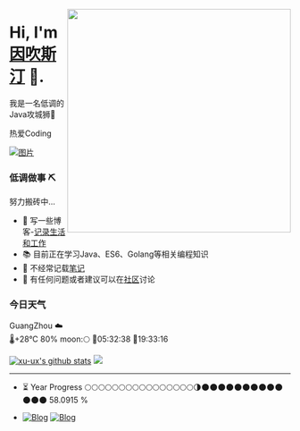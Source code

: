 <a href="https://xu-ux.github.io" target="_blank"><img align="right" width="400" src="https://cdn.jsdelivr.net/gh/xu-ux/static/img/blog/2021/cat.gif"></a>

# Hi, I'm [因吹斯汀](https://xu-ux.github.io) 👋.

我是一名低调的Java攻城狮🦁

热爱Coding

[![图片](https://mock.apifox.cn/m1/2137218-0-default/weather/test)](https://xu-ux.github.io)

### 低调做事 ⛏

努力搬砖中...
- 🌱 写一些博客-[记录生活和工作](https://xu-ux.github.io)
- 📚 目前正在学习Java、ES6、Golang等相关编程知识
- 🔭 不经常记载[笔记](https://xu-ux.github.io/note)
- 💬 有任何问题或者建议可以在[社区](https://github.com/xu-ux/note/discussions)讨论


### 今日天气

<!--START_WEATHER-->
GuangZhou ☁️  
🌡+28°C 80% moon:🌕
🌄05:32:38 🌇19:33:16
<!--END_WEATHER-->


[![xu-ux's github stats](https://github-readme-stats.vercel.app/api?username=xu-ux&show_icons=true&icon_color=0366d6&text_color=24292e&bg_color=ffffff&hide_title=true)](https://github.com/xu-ux/blog-crawl-admin)
![](https://github-readme-stats.vercel.app/api/top-langs/?username=xu-ux&layout=compact)

---
<!--START_SECTION:progressBar-->

- ⏳ Year Progress  🌕🌕🌕🌕🌕🌕🌕🌕🌕🌕🌕🌕🌕🌕🌕🌕🌗🌑🌑🌑🌑🌑🌑🌑🌑🌑🌑🌑🌑🌑  58.0915 %

<!--END_SECTION:progressBar-->

-
    [![Blog](https://img.shields.io/badge/Blog-博客园-blue?logo=Blogger&logoColor=white)](https://www.cnblogs.com/xu-ux/)
    [![Blog](https://img.shields.io/badge/Blog-CSDN-red?logo=Blogger&logoColor=red)](https://blog.csdn.net/qq_35341203)

<!--
- 
    [![WeChat](https://img.shields.io/badge/公众号-氘氚-brightgreen?logo=WeChat)](https://cdn.jsdelivr.net/gh/xu-ux/static/img/wxarticle/dao_chuan_official_accounts.png)
    [![Blog](https://img.shields.io/badge/Blog-博客园-blue?logo=Blogger&logoColor=white)](https://www.cnblogs.com/xu-ux/)
    [![Blog](https://img.shields.io/badge/Blog-CSDN-red?logo=Blogger&logoColor=red)](https://blog.csdn.net/qq_35341203)
    [![Blog](https://img.shields.io/badge/MyBlog-Powered%20By%20Hexo-7FFFD4?logo=Blogger&logoColor=7FFFD4)](https://blog.xuux.top/)
    [![知识库](https://img.shields.io/badge/Wiki-Powered%20By%20Vuepress-blue?logo=Wikipedia&logoColor=00BFFF)](https://wiki.xuux.top/)
    [![导航](https://img.shields.io/badge/Navigation-网址导航-yellow?logo=Ren'Py&logoColor=FF7F7F)](https://x-website.vercel.app/)
-->



<!--
**xu-ux/xu-ux** is a ✨ _special_ ✨ repository because its `README.md` (this file) appears on your GitHub profile.

Here are some ideas to get you started:
- 🔭 I’m currently working on a Java project
- 🌱 I’m currently learning golang and javascipt ES6
- 🔭 I’m currently working on ...
- 🌱 I’m currently learning ...
- 👯 I’m looking to collaborate on ...
- 🤔 I’m looking for help with ...
- 💬 Ask me about ...
- 📫 How to reach me: ...
- 😄 Pronouns: ...
- ⚡ Fun fact: ...
-->
